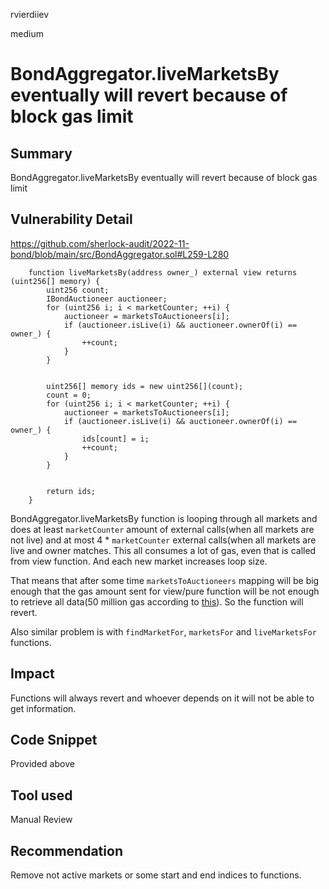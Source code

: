 rvierdiiev

medium

# BondAggregator.liveMarketsBy eventually will revert because of block gas limit

## Summary
BondAggregator.liveMarketsBy eventually will revert because of block gas limit
## Vulnerability Detail
https://github.com/sherlock-audit/2022-11-bond/blob/main/src/BondAggregator.sol#L259-L280
```solidity
    function liveMarketsBy(address owner_) external view returns (uint256[] memory) {
        uint256 count;
        IBondAuctioneer auctioneer;
        for (uint256 i; i < marketCounter; ++i) {
            auctioneer = marketsToAuctioneers[i];
            if (auctioneer.isLive(i) && auctioneer.ownerOf(i) == owner_) {
                ++count;
            }
        }


        uint256[] memory ids = new uint256[](count);
        count = 0;
        for (uint256 i; i < marketCounter; ++i) {
            auctioneer = marketsToAuctioneers[i];
            if (auctioneer.isLive(i) && auctioneer.ownerOf(i) == owner_) {
                ids[count] = i;
                ++count;
            }
        }


        return ids;
    }
```
BondAggregator.liveMarketsBy function is looping through all markets and does at least `marketCounter` amount of external calls(when all markets are not live) and at most 4 * `marketCounter` external calls(when all markets are live and owner matches. This  all consumes a lot of gas, even that is called from view function. And each new market increases loop size.

That means that after some time `marketsToAuctioneers` mapping will be big enough that the gas amount sent for view/pure function will be not enough to retrieve all data(50 million gas according to [this](https://ethereum.stackexchange.com/questions/9824/can-solidity-view-pure-functions-be-arbitrarily-complex)). So the function will revert.

Also similar problem is with `findMarketFor`, `marketsFor` and `liveMarketsFor` functions.
## Impact
Functions will always revert and whoever depends on it will not be able to get information.
## Code Snippet
Provided above
## Tool used

Manual Review

## Recommendation
Remove not active markets or some start and end indices to functions.